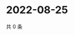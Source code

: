 # 2022-08-25

共 0 条

<!-- BEGIN WEIBO -->
<!-- 最后更新时间 Thu Aug 25 2022 17:01:19 GMT+0800 (China Standard Time) -->

<!-- END WEIBO -->

